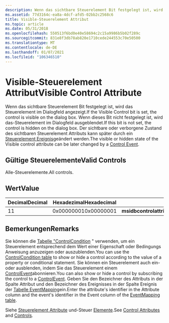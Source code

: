 ```yaml
---
description: Wenn das sichtbare Steuerelement Bit festgelegt ist, wird das Steuerelement im Dialogfeld angezeigt. Wenn dieses Bit nicht festgelegt ist, wird das-Steuerelement im Dialogfeld ausgeblendet. Der sichtbare oder verborgene Zustand des sichtbaren Steuerelement Attributs kann später durch ein Steuerelement Ereignis geändert werden.
ms.assetid: 77d3164c-ea8a-4dcf-afd5-02bb2c2568c6
title: Visible-Steuerelement Attribut
ms.topic: article
ms.date: 05/31/2018
ms.openlocfilehash: 550513f6bd0e40e58694c2c15a9986b5b02f289c
ms.sourcegitcommit: 831e8f3db78ab820e1710cede244553c70e50500
ms.translationtype: MT
ms.contentlocale: de-DE
ms.lasthandoff: 01/07/2021
ms.locfileid: "106346510"
---
```

# <a name="visible-control-attribute"></a><span data-ttu-id="955ff-105">Visible-Steuerelement Attribut</span><span class="sxs-lookup"><span data-stu-id="955ff-105">Visible Control Attribute</span></span>

<span data-ttu-id="955ff-106">Wenn das sichtbare Steuerelement Bit festgelegt ist, wird das Steuerelement im Dialogfeld angezeigt.</span><span class="sxs-lookup"><span data-stu-id="955ff-106">If the Visible Control bit is set, the control is visible on the dialog box.</span></span> <span data-ttu-id="955ff-107">Wenn dieses Bit nicht festgelegt ist, wird das-Steuerelement im Dialogfeld ausgeblendet.</span><span class="sxs-lookup"><span data-stu-id="955ff-107">If this bit is not set, the control is hidden on the dialog box.</span></span> <span data-ttu-id="955ff-108">Der sichtbare oder verborgene Zustand des sichtbaren Steuerelement Attributs kann später durch ein [Steuerelement Ereignis](control-events.md)geändert werden.</span><span class="sxs-lookup"><span data-stu-id="955ff-108">The visible or hidden state of the Visible control attribute can be later changed by a [Control Event](control-events.md).</span></span>

## <a name="valid-controls"></a><span data-ttu-id="955ff-109">Gültige Steuerelemente</span><span class="sxs-lookup"><span data-stu-id="955ff-109">Valid Controls</span></span>

<span data-ttu-id="955ff-110">Alle-Steuerelemente.</span><span class="sxs-lookup"><span data-stu-id="955ff-110">All controls.</span></span>

## <a name="value"></a><span data-ttu-id="955ff-111">Wert</span><span class="sxs-lookup"><span data-stu-id="955ff-111">Value</span></span>



| <span data-ttu-id="955ff-112">Decimal</span><span class="sxs-lookup"><span data-stu-id="955ff-112">Decimal</span></span> | <span data-ttu-id="955ff-113">Hexadezimal</span><span class="sxs-lookup"><span data-stu-id="955ff-113">Hexadecimal</span></span> | <span data-ttu-id="955ff-114">Konstante</span><span class="sxs-lookup"><span data-stu-id="955ff-114">Constant</span></span>                          |
|---------|-------------|-----------------------------------|
| <span data-ttu-id="955ff-115">1</span><span class="sxs-lookup"><span data-stu-id="955ff-115">1</span></span>       | <span data-ttu-id="955ff-116">0x00000001</span><span class="sxs-lookup"><span data-stu-id="955ff-116">0x00000001</span></span>  | <span data-ttu-id="955ff-117">**msidbcontrolattributesvisible**</span><span class="sxs-lookup"><span data-stu-id="955ff-117">**msidbControlAttributesVisible**</span></span> |



 

## <a name="remarks"></a><span data-ttu-id="955ff-118">Bemerkungen</span><span class="sxs-lookup"><span data-stu-id="955ff-118">Remarks</span></span>

<span data-ttu-id="955ff-119">Sie können die [Tabelle "ControlCondition](controlcondition-table.md) " verwenden, um ein Steuerelement entsprechend dem Wert einer Eigenschaft oder Bedingungs Anweisung anzuzeigen oder auszublenden.</span><span class="sxs-lookup"><span data-stu-id="955ff-119">You can use the [ControlCondition table](controlcondition-table.md) to show or hide a control according to the value of a property or conditional statement.</span></span> <span data-ttu-id="955ff-120">Sie können ein Steuerelement auch ein-oder ausblenden, indem Sie das Steuerelement einem [ControlEvent](control-events.md)abonnieren.</span><span class="sxs-lookup"><span data-stu-id="955ff-120">You can also show or hide a control by subscribing the control to a [ControlEvent](control-events.md).</span></span> <span data-ttu-id="955ff-121">Geben Sie den Bezeichner des Attributs in der Spalte Attribut und den Bezeichner des Ereignisses in der Spalte Ereignis der [Tabelle EventMapping](eventmapping-table.md)ein.</span><span class="sxs-lookup"><span data-stu-id="955ff-121">Enter the attribute's identifier in the Attribute column and the event's identifier in the Event column of the [EventMapping table](eventmapping-table.md).</span></span>

<span data-ttu-id="955ff-122">Siehe [Steuerelement Attribute](control-attributes.md) und-Steuer [Elemente](controls.md).</span><span class="sxs-lookup"><span data-stu-id="955ff-122">See [Control Attributes](control-attributes.md) and [Controls](controls.md).</span></span>

 

 



